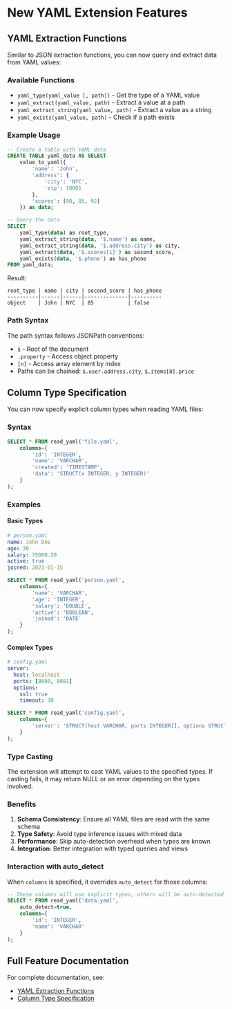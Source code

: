 # New YAML Extension Features

## YAML Extraction Functions

Similar to JSON extraction functions, you can now query and extract data from YAML values:

### Available Functions

- `yaml_type(yaml_value [, path])` - Get the type of a YAML value
- `yaml_extract(yaml_value, path)` - Extract a value at a path
- `yaml_extract_string(yaml_value, path)` - Extract a value as a string
- `yaml_exists(yaml_value, path)` - Check if a path exists

### Example Usage

```sql
-- Create a table with YAML data
CREATE TABLE yaml_data AS SELECT 
    value_to_yaml({
        'name': 'John',
        'address': {
            'city': 'NYC',
            'zip': 10001
        },
        'scores': [90, 85, 92]
    }) as data;

-- Query the data
SELECT 
    yaml_type(data) as root_type,
    yaml_extract_string(data, '$.name') as name,
    yaml_extract_string(data, '$.address.city') as city,
    yaml_extract(data, '$.scores[1]') as second_score,
    yaml_exists(data, '$.phone') as has_phone
FROM yaml_data;
```

Result:
```
root_type | name | city | second_score | has_phone
----------|------|------|--------------|----------
object    | John | NYC  | 85           | false
```

### Path Syntax

The path syntax follows JSONPath conventions:
- `$` - Root of the document
- `.property` - Access object property
- `[n]` - Access array element by index
- Paths can be chained: `$.user.address.city`, `$.items[0].price`

## Column Type Specification

You can now specify explicit column types when reading YAML files:

### Syntax

```sql
SELECT * FROM read_yaml('file.yaml', 
    columns={
        'id': 'INTEGER',
        'name': 'VARCHAR',
        'created': 'TIMESTAMP',
        'data': 'STRUCT(x INTEGER, y INTEGER)'
    }
);
```

### Examples

#### Basic Types
```yaml
# person.yaml
name: John Doe
age: 30
salary: 75000.50
active: true
joined: 2023-01-15
```

```sql
SELECT * FROM read_yaml('person.yaml', 
    columns={
        'name': 'VARCHAR',
        'age': 'INTEGER',
        'salary': 'DOUBLE',
        'active': 'BOOLEAN',
        'joined': 'DATE'
    }
);
```

#### Complex Types
```yaml
# config.yaml
server:
  host: localhost
  ports: [8080, 8081]
  options:
    ssl: true
    timeout: 30
```

```sql
SELECT * FROM read_yaml('config.yaml',
    columns={
        'server': 'STRUCT(host VARCHAR, ports INTEGER[], options STRUCT(ssl BOOLEAN, timeout INTEGER))'
    }
);
```

### Type Casting

The extension will attempt to cast YAML values to the specified types. If casting fails, it may return NULL or an error depending on the types involved.

### Benefits

1. **Schema Consistency**: Ensure all YAML files are read with the same schema
2. **Type Safety**: Avoid type inference issues with mixed data
3. **Performance**: Skip auto-detection overhead when types are known
4. **Integration**: Better integration with typed queries and views

### Interaction with auto_detect

When `columns` is specified, it overrides `auto_detect` for those columns:

```sql
-- These columns will use explicit types, others will be auto-detected
SELECT * FROM read_yaml('data.yaml',
    auto_detect=true,
    columns={
        'id': 'INTEGER',
        'name': 'VARCHAR'
    }
);
```

## Full Feature Documentation

For complete documentation, see:
- [YAML Extraction Functions](yaml_extraction_functions.md)
- [Column Type Specification](yaml_column_types.md)